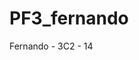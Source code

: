 # PF3_fernando
Fernando - 3C2 - 14
<a href="https://fernandin22002219.github.io/PF3_fernando/"></a>
